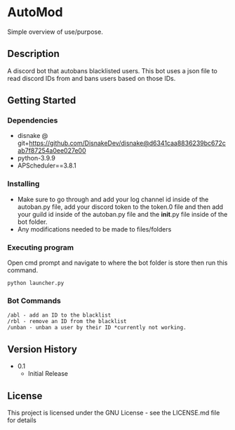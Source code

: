# AutoMod

Simple overview of use/purpose.

## Description

A discord bot that autobans blacklisted users. This bot uses a json file to read discord IDs from and bans users based on those IDs. 

## Getting Started

### Dependencies

* disnake @ git+https://github.com/DisnakeDev/disnake@d6341caa8836239bc672cab7f87254a0ee027e00
* python-3.9.9
* APScheduler==3.8.1

### Installing

* Make sure to go through and add your log channel id inside of the autoban.py file, add your discord token to the token.0 file and then add your guild id inside of the autoban.py file and the __init__.py file inside of the bot folder.
* Any modifications needed to be made to files/folders

### Executing program

Open cmd prompt and navigate to where the bot folder is store then run this command.
```
python launcher.py
```

### Bot Commands
```
/abl - add an ID to the blacklist
/rbl - remove an ID from the blacklist
/unban - unban a user by their ID *currently not working.
```

## Version History

* 0.1
    * Initial Release

## License

This project is licensed under the GNU License - see the LICENSE.md file for details
